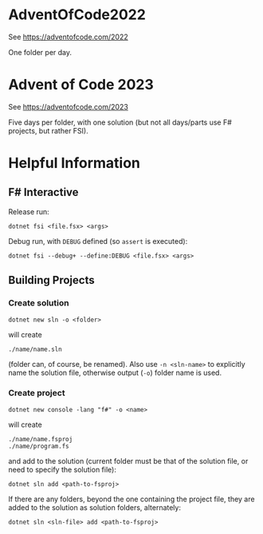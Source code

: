 # AdventOfCode2022

See https://adventofcode.com/2022

One folder per day.

# Advent of Code 2023

See https://adventofcode.com/2023

Five days per folder, with one solution (but not all days/parts use F# projects, but rather FSI).


# Helpful Information

## F# Interactive

Release run:

    dotnet fsi <file.fsx> <args>

Debug run, with `DEBUG` defined (so `assert` is executed):

    dotnet fsi --debug+ --define:DEBUG <file.fsx> <args>


## Building Projects

### Create solution

    dotnet new sln -o <folder>

will create

    ./name/name.sln

(folder can, of course, be renamed). Also use `-n <sln-name>` to explicitly name the solution file, otherwise output (`-o`) folder name is used.

### Create project

    dotnet new console -lang "f#" -o <name>

will create

    ./name/name.fsproj
    ./name/program.fs

and add to the solution (current folder must be that of the solution file, or need to specify the solution file):

    dotnet sln add <path-to-fsproj>

If there are any folders, beyond the one containing the project file, they are added to the solution as solution folders, alternately:

    dotnet sln <sln-file> add <path-to-fsproj>
